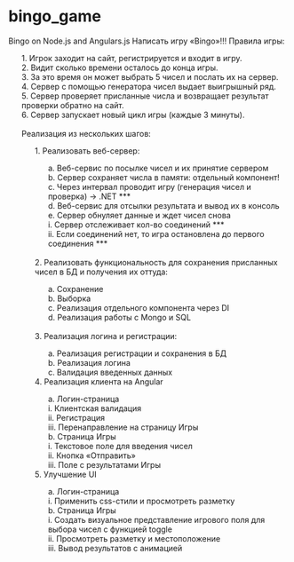 # bingo_game
Bingo on Node.js and Angulars.js
Написать игру «Bingo»!!!
Правила игры:<br>
<ul>
1.       Игрок заходит на сайт, регистрируется и входит в игру.<br>
2.       Видит сколько времени осталось до конца игры.<br>
3.       За это время он может выбрать 5 чисел и послать их на сервер.<br>
4.       Сервер с помощью генератора чисел выдает выигрышный ряд.<br>
5.       Сервер проверяет присланные числа и возвращает результат проверки обратно на сайт.<br>
6.       Сервер запускает новый цикл игры (каждые 3 минуты).<br>
<br>
Реализация из нескольких шагов:<br>
<ul>
1.       Реализовать веб-сервер:<br>
<ul>
a.       Веб-сервис по посылке чисел и их принятие сервером<br>
			b.       Сервер сохраняет числа в памяти: отдельный компонент!<br>
			c.       Через интервал проводит игру (генерация чисел и проверка) -> .NET ***<br>
			d.       Веб-сервис для отсылки результата и вывод их в консоль<br>
			e.       Сервер обнуляет данные и ждет чисел снова<br>
						i.      Сервер отслеживает кол-во соединений ***<br>
						ii.      Если соединений нет, то игра остановлена до первого соединения ***</ul><br>
2.       Реализовать функциональность для сохранения присланных чисел  в БД и получения их оттуда:<br>
<ul>
			a.       Сохранение<br>
			b.       Выборка<br>
			c.       Реализация отдельного компонента через DI<br>
			d.       Реализация работы с Mongo и SQL</ul><br>
3.       Реализация логина и регистрации:<br>
<ul>
			a.       Реализация регистрации и сохранения в БД<br>
			b.       Реализация логина<br>
			c.       Валидация введенных данных<br>
            </ul>
4.       Реализация клиента на Angular<br>
<ul>
			a.       Логин-страница<br>
						i.      Клиентская валидация<br>
						ii.      Регистрация<br>
						iii.      Перенаправление на страницу Игры<br>
			b.       Страница Игры<br>
						i.      Текстовое поле для введения чисел<br>
						ii.      Кнопка «Отправить»<br>
						iii.      Поле с результатами Игры<br></ul>
5.       Улучшение UI<br><ul>
			a.       Логин-страница<br>
						i.      Применить css-стили и просмотреть разметку<br>
			b.       Страница Игры<br>
						i.      Создать визуальное представление игрового поля для выбора чисел с функцией toggle<br>
						ii.      Просмотреть разметку и местоположение<br>
						iii.      Вывод результатов с анимацией<br></ul>
</ul></ul>